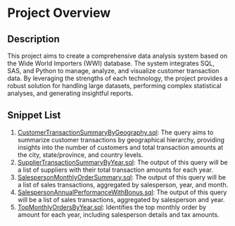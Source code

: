 # Project Overview

## Description

This project aims to create a comprehensive data analysis system based on the Wide World Importers (WWI) database. The system integrates SQL, SAS, and Python to manage, analyze, and visualize customer transaction data. By leveraging the strengths of each technology, the project provides a robust solution for handling large datasets, performing complex statistical analyses, and generating insightful reports.

## Snippet List

1. [CustomerTransactionSummaryByGeography.sql](CustomerTransactionSummaryByGeography.sql): The query aims to summarize customer transactions by geographical hierarchy, providing insights into the number of customers and total transaction amounts at the city, state/province, and country levels.
2. [SupplierTransactionSummaryByYear.sql](SupplierTransactionSummaryByYear.sql): The output of this query will be a list of suppliers with their total transaction amounts for each year.
3. [SalespersonMonthlyOrderSummary.sql](SalespersonMonthlyOrderSummary.sql): The output of this query will be a list of sales transactions, aggregated by salesperson, year, and month.
4. [SalespersonAnnualPerformanceWithBonus.sql](SalespersonAnnualPerformanceWithBonus.sql): The output of this query will be a list of sales transactions, aggregated by salesperson and year.
5. [TopMonthlyOrdersByYear.sql](TopMonthlyOrdersByYear.sql): Identifies the top monthly order by amount for each year, including salesperson details and tax amounts.
